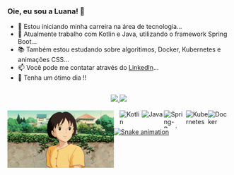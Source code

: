 ### Oie, eu sou a Luana! 👋
- 🔭 Estou iniciando minha carreira na área de tecnologia...
- 🔭 Atualmente trabalho com Kotlin e Java, utilizando o framework Spring Boot...
- 📚 Também estou estudando sobre algoritimos, Docker, Kubernetes e animações CSS...
- 📫 Você pode me contatar através do [LinkedIn](https://www.linkedin.com/in/luana-nascimento-853240221/)...
- 🌻 Tenha um ótimo dia !!
##
<!--
**LuanaSantosNascimento/LuanaSantosNascimento** is a ✨ _special_ ✨ repository because its `README.md` (this file) appears on your GitHub profile.

Here are some ideas to get you started:

- 🔭 I’m currently working on ...
- 🌱 I’m currently learning ...
- 👯 I’m looking to collaborate on ...
- 🤔 I’m looking for help with ...
- 💬 Ask me about ...
- 📫 How to reach me: ...
- 😄 Pronouns: ...
- ⚡ Fun fact: ...
-->

<div align="center">
  <a href="https://github.com/LuanaSantosNascimento">
  <img height="140em" src="https://github-readme-stats.vercel.app/api?username=LuanaSantosNascimento&show_icons=true&theme=gruvbox&include_all_commits=true&count_private=true"/>
  <img height="140em"  src="https://github-readme-stats.vercel.app/api/top-langs/?username=LuanaSantosNascimento&layout=compact&langs_count=7&theme=gruvbox"/>
</div>

<div style="display: inline_block"><br>
  <img align="right" alt="Docker" title="Docker" height="40" width="50" src="https://cdn.jsdelivr.net/gh/devicons/devicon/icons/docker/docker-original.svg" />
  <img align="right" alt="Kubernetes" title="Kubernetes" height="40" width="50" src="https://cdn.jsdelivr.net/gh/devicons/devicon/icons/kubernetes/kubernetes-plain.svg" />
  <img align="right" alt="Spring-Boot" title="Spring-Boot" height="40" width="50" src="https://cdn.jsdelivr.net/gh/devicons/devicon/icons/spring/spring-original.svg">
  <img align="right" alt="Java" title="Java" height="40" width="50" src="https://cdn.jsdelivr.net/gh/devicons/devicon/icons/java/java-plain.svg">
  <img align="right" alt="Kotlin" title="Kotlin" height="40" width="50" src="https://cdn.jsdelivr.net/gh/devicons/devicon/icons/kotlin/kotlin-original.svg" />

                  
          
<!--  
  <img align="right" alt="HTML" title="HTML" height="40" width="50" src="https://raw.githubusercontent.com/devicons/devicon/master/icons/html5/html5-original.svg">
  <img align="right" alt="CSS" title="CSS"  height="40" width="50" src="https://raw.githubusercontent.com/devicons/devicon/master/icons/css3/css3-original.svg">
  <img align="right" alt="MySql" title="MySql" height="40" width="50" src="https://cdn.jsdelivr.net/gh/devicons/devicon/icons/mysql/mysql-original.svg">
 -->
  <img align="left" alt="Hey" tile="Hey" height="130" src="img/hey.gif">
</div>
  
  ##
  ##
  
  ![Snake animation](https://github.com/LuanaSantosNascimento/LuanaSantosNascimento/blob/output/github-contribution-grid-snake.svg)
